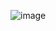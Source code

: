 ![image](https://user-images.githubusercontent.com/85925810/141762968-3623e6a2-b713-4b2b-9fff-3c09b6742284.png)
